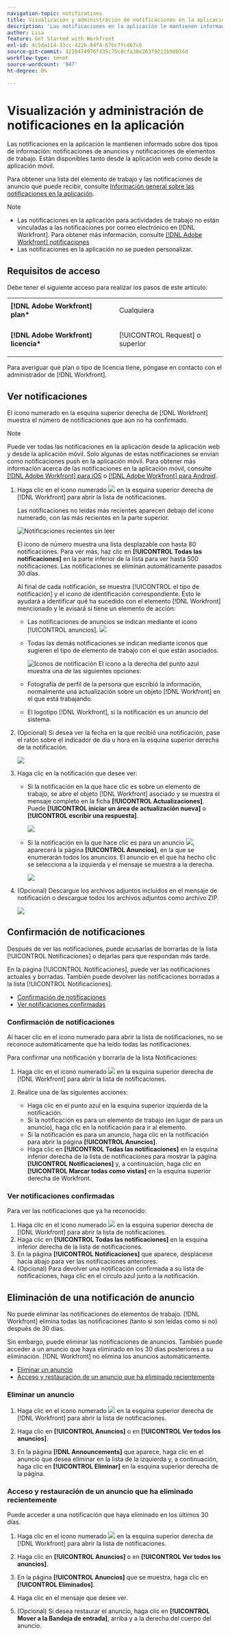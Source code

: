 ```yaml
---
navigation-topic: notifications
title: Visualización y administración de notificaciones en la aplicación
description: 'Las notificaciones en la aplicación le mantienen informado sobre dos tipos de información: notificaciones de anuncios y notificaciones de elementos de trabajo. Están disponibles tanto desde la aplicación web como desde la aplicación móvil".'
author: Lisa
feature: Get Started with Workfront
exl-id: 4c5da114-33cc-422b-84f4-67bc7fcd67c6
source-git-commit: 3210474976f435c75c8cfa38e263f9211b9d016d
workflow-type: tm+mt
source-wordcount: '947'
ht-degree: 0%

---
```


# Visualización y administración de notificaciones en la aplicación

Las notificaciones en la aplicación le mantienen informado sobre dos tipos de información: notificaciones de anuncios y notificaciones de elementos de trabajo. Están disponibles tanto desde la aplicación web como desde la aplicación móvil.

Para obtener una lista del elemento de trabajo y las notificaciones de anuncio que puede recibir, consulte [Información general sobre las notificaciones en la aplicación](../../workfront-basics/using-notifications/in-app-notifications-overview.md).

>[!NOTE]
>
>* Las notificaciones en la aplicación para actividades de trabajo no están vinculadas a las notificaciones por correo electrónico en [!DNL Workfront]. Para obtener más información, consulte [[!DNL Adobe Workfront] notificaciones](../../workfront-basics/using-notifications/wf-notifications.md)
>* Las notificaciones en la aplicación no se pueden personalizar.
>



## Requisitos de acceso

Debe tener el siguiente acceso para realizar los pasos de este artículo:

<table style="table-layout:auto"> 
 <col> 
 </col> 
 <col> 
 </col> 
 <tbody> 
  <tr> 
   <td role="rowheader"><strong>[!DNL Adobe Workfront] plan*</strong></td> 
   <td> <p>Cualquiera</p> </td> 
  </tr> 
  <tr> 
   <td role="rowheader"><strong>[!DNL Adobe Workfront] licencia*</strong></td> 
   <td> <p>[!UICONTROL Request] o superior</p> </td> 
  </tr> 
 </tbody> 
</table>

Para averiguar qué plan o tipo de licencia tiene, póngase en contacto con el administrador de [!DNL Workfront].

## Ver notificaciones

El icono numerado en la esquina superior derecha de [!DNL Workfront] muestra el número de notificaciones que aún no ha confirmado.

>[!NOTE]
>
>Puede ver todas las notificaciones en la aplicación desde la aplicación web y desde la aplicación móvil. Solo algunas de estas notificaciones se envían como notificaciones push en la aplicación móvil. Para obtener más información acerca de las notificaciones en la aplicación móvil, consulte [[!DNL Adobe Workfront] para iOS](../../workfront-basics/mobile-apps/using-the-workfront-mobile-app/workfront-for-ios.md) o [[!DNL Adobe Workfront] para Android](../../workfront-basics/mobile-apps/using-the-workfront-mobile-app/workfront-for-android.md).

1. Haga clic en el icono numerado ![](assets/notifications-icon-jewel.jpg) en la esquina superior derecha de [!DNL Workfront] para abrir la lista de notificaciones.

   Las notificaciones no leídas más recientes aparecen debajo del icono numerado, con las más recientes en la parte superior.

   ![Notificaciones recientes sin leer](assets/qs-notifications-350x330.png)

   El icono de número muestra una lista desplazable con hasta 80 notificaciones. Para ver más, haz clic en **[!UICONTROL Todas las notificaciones]** en la parte inferior de la lista para ver hasta 500 notificaciones. Las notificaciones se eliminan automáticamente pasados 30 días.

   Al final de cada notificación, se muestra [!UICONTROL el tipo de notificación] y el icono de identificación correspondiente. Esto le ayudará a identificar qué ha sucedido con el elemento [!DNL Workfront] mencionado y le avisará si tiene un elemento de acción:

   * Las notificaciones de anuncios se indican mediante el icono [!UICONTROL anuncios]. ![](assets/announcement.png)

   * Todas las demás notificaciones se indican mediante iconos que sugieren el tipo de elemento de trabajo con el que están asociados.

     ![Iconos de notificación](assets/ntfcntype&icon-350x330.png)
El icono a la derecha del punto azul muestra una de las siguientes opciones:

   * Fotografía de perfil de la persona que escribió la información, normalmente una actualización sobre un objeto [!DNL Workfront] en el que está trabajando.
   * El logotipo [!DNL Workfront], si la notificación es un anuncio del sistema.


1. (Opcional) Si desea ver la fecha en la que recibió una notificación, pase el ratón sobre el indicador de día u hora en la esquina superior derecha de la notificación.

   ![](assets/hoveroverdate-350x437.png)

1. Haga clic en la notificación que desee ver:

   * Si la notificación en la que hace clic es sobre un elemento de trabajo, se abre el objeto [!DNL Workfront] asociado y se muestra el mensaje completo en la ficha **[!UICONTROL Actualizaciones]**. Puede **[!UICONTROL iniciar un área de actualización nueva]** o **[!UICONTROL escribir una respuesta]**.

     ![](assets/object-opens-click-work-ntfctn-qs-350x183.png)

   * Si la notificación en la que hace clic es para un anuncio ![](assets/announcement.png), aparecerá la página **[!UICONTROL Anuncios]**, en la que se enumerarán todos los anuncios. El anuncio en el que ha hecho clic se selecciona a la izquierda y el mensaje se muestra a la derecha.

     ![](assets/announcements-page-qs-350x210.png)

1. (Opcional) Descargue los archivos adjuntos incluidos en el mensaje de notificación o descargue todos los archivos adjuntos como archivo ZIP.

   ![](assets/download-attachments-350x106.png)

## Confirmación de notificaciones

Después de ver las notificaciones, puede acusarlas de borrarlas de la lista [!UICONTROL Notificaciones] o dejarlas para que respondan más tarde.

En la página [!UICONTROL Notificaciones], puede ver las notificaciones actuales y borradas. También puede devolver las notificaciones borradas a la lista [!UICONTROL Notificaciones].

* [Confirmación de notificaciones](#acknowledge-notifications)
* [Ver notificaciones confirmadas](#view-acknowledged-notifications)

### Confirmación de notificaciones

Al hacer clic en el icono numerado para abrir la lista de notificaciones, no se reconoce automáticamente que ha leído todas las notificaciones.

Para confirmar una notificación y borrarla de la lista Notificaciones:

1. Haga clic en el icono numerado ![](assets/notifications-icon-jewel.jpg) en la esquina superior derecha de [!DNL Workfront] para abrir la lista de notificaciones.
1. Realice una de las siguientes acciones:

   * Haga clic en el punto azul en la esquina superior izquierda de la notificación.
   * Si la notificación es para un elemento de trabajo (en lugar de para un anuncio), haga clic en la notificación para ir al elemento.
   * Si la notificación es para un anuncio, haga clic en la notificación para abrir la página **[!UICONTROL Anuncios]**.
   * Haga clic en **[!UICONTROL Todas las notificaciones]** en la esquina inferior derecha de la lista de notificaciones para mostrar la página **[!UICONTROL Notificaciones]** y, a continuación, haga clic en **[!UICONTROL Marcar todas como vistas]** en la esquina superior derecha de Workfront.

### Ver notificaciones confirmadas

Para ver las notificaciones que ya ha reconocido:

1. Haga clic en el icono numerado ![](assets/notifications-icon-jewel.jpg) en la esquina superior derecha de [!DNL Workfront] para abrir la lista de notificaciones.
1. Haga clic en **[!UICONTROL Todas las notificaciones]** en la esquina inferior derecha de la lista de notificaciones.
1. En la página **[!UICONTROL Notificaciones]** que aparece, desplácese hacia abajo para ver las notificaciones anteriores.
1. (Opcional) Para devolver una notificación confirmada a su lista de notificaciones, haga clic en el círculo azul junto a la notificación.

## Eliminación de una notificación de anuncio

No puede eliminar las notificaciones de elementos de trabajo. [!DNL Workfront] elimina todas las notificaciones (tanto si son leídas como si no) después de 30 días.

Sin embargo, puede eliminar las notificaciones de anuncios. También puede acceder a un anuncio que haya eliminado en los 30 días posteriores a su eliminación. [!DNL Workfront] no elimina los anuncios automáticamente.

* [Eliminar un anuncio](#delete-an-announcement)
* [Acceso y restauración de un anuncio que ha eliminado recientemente](#access-and-restore-an-announcement-you-deleted-recently)

### Eliminar un anuncio

1. Haga clic en el icono numerado ![](assets/notifications-icon-jewel.jpg) en la esquina superior derecha de [!DNL Workfront] para abrir la lista de notificaciones.
1. Haga clic en **[!UICONTROL Anuncios]** o en **[!UICONTROL Ver todos los anuncios]**.

1. En la página **[!DNL Announcements]** que aparece, haga clic en el anuncio que desea eliminar en la lista de la izquierda y, a continuación, haga clic en **[!UICONTROL Eliminar]** en la esquina superior derecha de la página.

### Acceso y restauración de un anuncio que ha eliminado recientemente

Puede acceder a una notificación que haya eliminado en los últimos 30 días.

1. Haga clic en el icono numerado ![](assets/notifications-icon-jewel.jpg) en la esquina superior derecha de [!DNL Workfront] para abrir la lista de notificaciones.
1. Haga clic en **[!UICONTROL Anuncios]** o en **[!UICONTROL Ver todos los anuncios]**.

1. En la página **[!UICONTROL Anuncios]** que se muestra, haga clic en **[!UICONTROL Eliminados]**.

1. Haga clic en el mensaje que desee ver.
1. (Opcional) Si desea restaurar el anuncio, haga clic en **[!UICONTROL Mover a la Bandeja de entrada]**, arriba y a la derecha del cuerpo del anuncio.
